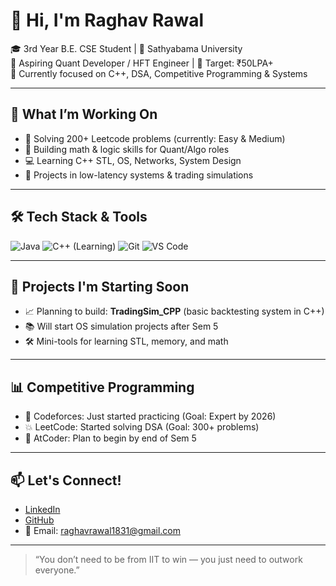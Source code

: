 # 👋 Hi, I'm Raghav Rawal

🎓 3rd Year B.E. CSE Student | 📍 Sathyabama University  
🚀 Aspiring Quant Developer / HFT Engineer | 💸 Target: ₹50LPA+  
🔭 Currently focused on C++, DSA, Competitive Programming & Systems

---

## 🧠 What I’m Working On
- 📘 Solving 200+ Leetcode problems (currently: Easy & Medium)
- 🧮 Building math & logic skills for Quant/Algo roles
- 💻 Learning C++ STL, OS, Networks, System Design
- 🧪 Projects in low-latency systems & trading simulations

---

## 🛠️ Tech Stack & Tools

![Java](https://img.shields.io/badge/-Java-007396?style=flat&logo=java)
![C++ (Learning)](https://img.shields.io/badge/-C++-00599C?style=flat&logo=cplusplus)
![Git](https://img.shields.io/badge/-Git-F05032?style=flat&logo=git)
![VS Code](https://img.shields.io/badge/-VS%20Code-007ACC?style=flat&logo=visual-studio-code)

---

## 📂 Projects I'm Starting Soon

- 📈 Planning to build: **TradingSim_CPP** (basic backtesting system in C++)
- 📚 Will start OS simulation projects after Sem 5
- 🛠️ Mini-tools for learning STL, memory, and math


---

## 📊 Competitive Programming

- 🥇 Codeforces: Just started practicing (Goal: Expert by 2026)
- 💥 LeetCode: Started solving DSA (Goal: 300+ problems)
- 🔁 AtCoder: Plan to begin by end of Sem 5


---

## 📫 Let's Connect!
- [LinkedIn](https://www.linkedin.com/in/raghav-rawal-7995b131a?utm_source=share&utm_campaign=share_via&utm_content=profile&utm_medium=android_app)
- [GitHub](https://github.com/Ragrwll)
- 📧 Email: raghavrawal1831@gmail.com

---

> “You don’t need to be from IIT to win — you just need to outwork everyone.”


